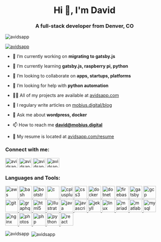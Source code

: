 <h1 align="center">Hi 👋, I'm David</h1>
<h3 align="center">A full-stack developer from Denver, CO</h3>

<p align="left"> <img src="https://komarev.com/ghpvc/?username=avidsapp&label=Profile%20views&color=0e75b6&style=flat" alt="avidsapp" /> </p>

<p align="left"> <a href="https://github.com/ryo-ma/github-profile-trophy"><img src="https://github-profile-trophy.vercel.app/?username=avidsapp" alt="avidsapp" /></a> </p>

- 🔭 I’m currently working on **migrating to gatsby.js**

- 🌱 I’m currently learning **gatsby.js, raspberry pi, python**

- 👯 I’m looking to collaborate on **apps, startups, platforms**

- 🤝 I’m looking for help with **python automation**

- 👨‍💻 All of my projects are available at [avidsapp.com](avidsapp.com)

- 📝 I regulary write articles on [mobius.digital/blog](mobius.digital/blog)

- 💬 Ask me about **wordpress, docker**

- 📫 How to reach me **david@mobius.digital**

- 📄 My resume is located at [avidsapp.com/resume](avidsapp.com/resume)

<h3 align="left">Connect with me:</h3>
<p align="left">
<a href="https://linkedin.com/in/avidsapp" target="blank"><img align="center" src="https://cdn.jsdelivr.net/npm/simple-icons@3.0.1/icons/linkedin.svg" alt="avidsapp" height="30" width="40" /></a>
<a href="https://fb.com/avidsapp" target="blank"><img align="center" src="https://cdn.jsdelivr.net/npm/simple-icons@3.0.1/icons/facebook.svg" alt="avidsapp" height="30" width="40" /></a>
<a href="https://instagram.com/avidsapp" target="blank"><img align="center" src="https://cdn.jsdelivr.net/npm/simple-icons@3.0.1/icons/instagram.svg" alt="avidsapp" height="30" width="40" /></a>
<a href="https://www.youtube.com/c/avidsapp" target="blank"><img align="center" src="https://cdn.jsdelivr.net/npm/simple-icons@3.0.1/icons/youtube.svg" alt="avidsapp" height="30" width="40" /></a>
</p>

<h3 align="left">Languages and Tools:</h3>
<p align="left"> <a href="https://aws.amazon.com" target="_blank"> <img src="https://devicons.github.io/devicon/devicon.git/icons/amazonwebservices/amazonwebservices-original-wordmark.svg" alt="aws" width="40" height="40"/> </a> <a href="https://www.gnu.org/software/bash/" target="_blank"> <img src="https://www.vectorlogo.zone/logos/gnu_bash/gnu_bash-icon.svg" alt="bash" width="40" height="40"/> </a> <a href="https://getbootstrap.com" target="_blank"> <img src="https://devicons.github.io/devicon/devicon.git/icons/bootstrap/bootstrap-plain.svg" alt="bootstrap" width="40" height="40"/> </a> <a href="https://www.cprogramming.com/" target="_blank"> <img src="https://devicons.github.io/devicon/devicon.git/icons/c/c-original.svg" alt="c" width="40" height="40"/> </a> <a href="https://www.w3schools.com/cpp/" target="_blank"> <img src="https://devicons.github.io/devicon/devicon.git/icons/cplusplus/cplusplus-original.svg" alt="cplusplus" width="40" height="40"/> </a> <a href="https://www.w3schools.com/css/" target="_blank"> <img src="https://devicons.github.io/devicon/devicon.git/icons/css3/css3-original-wordmark.svg" alt="css3" width="40" height="40"/> </a> <a href="https://www.docker.com/" target="_blank"> <img src="https://devicons.github.io/devicon/devicon.git/icons/docker/docker-original-wordmark.svg" alt="docker" width="40" height="40"/> </a> <a href="https://dotnet.microsoft.com/" target="_blank"> <img src="https://devicons.github.io/devicon/devicon.git/icons/dot-net/dot-net-original-wordmark.svg" alt="dotnet" width="40" height="40"/> </a> <a href="https://firebase.google.com/" target="_blank"> <img src="https://www.vectorlogo.zone/logos/firebase/firebase-icon.svg" alt="firebase" width="40" height="40"/> </a> <a href="https://www.gatsbyjs.com/" target="_blank"> <img src="https://www.vectorlogo.zone/logos/gatsbyjs/gatsbyjs-icon.svg" alt="gatsby" width="40" height="40"/> </a> <a href="https://cloud.google.com" target="_blank"> <img src="https://www.vectorlogo.zone/logos/google_cloud/google_cloud-icon.svg" alt="gcp" width="40" height="40"/> </a> <a href="https://git-scm.com/" target="_blank"> <img src="https://www.vectorlogo.zone/logos/git-scm/git-scm-icon.svg" alt="git" width="40" height="40"/> </a> <a href="https://graphql.org" target="_blank"> <img src="https://www.vectorlogo.zone/logos/graphql/graphql-icon.svg" alt="graphql" width="40" height="40"/> </a> <a href="https://www.w3.org/html/" target="_blank"> <img src="https://devicons.github.io/devicon/devicon.git/icons/html5/html5-original-wordmark.svg" alt="html5" width="40" height="40"/> </a> <a href="https://www.adobe.com/in/products/illustrator.html" target="_blank"> <img src="https://www.vectorlogo.zone/logos/adobe_illustrator/adobe_illustrator-icon.svg" alt="illustrator" width="40" height="40"/> </a> <a href="https://www.java.com" target="_blank"> <img src="https://devicons.github.io/devicon/devicon.git/icons/java/java-original-wordmark.svg" alt="java" width="40" height="40"/> </a> <a href="https://developer.mozilla.org/en-US/docs/Web/JavaScript" target="_blank"> <img src="https://devicons.github.io/devicon/devicon.git/icons/javascript/javascript-original.svg" alt="javascript" width="40" height="40"/> </a> <a href="https://jekyllrb.com/" target="_blank"> <img src="https://www.vectorlogo.zone/logos/jekyllrb/jekyllrb-icon.svg" alt="jekyll" width="40" height="40"/> </a> <a href="https://www.linux.org/" target="_blank"> <img src="https://devicons.github.io/devicon/devicon.git/icons/linux/linux-original.svg" alt="linux" width="40" height="40"/> </a> <a href="https://mariadb.org/" target="_blank"> <img src="https://www.vectorlogo.zone/logos/mariadb/mariadb-icon.svg" alt="mariadb" width="40" height="40"/> </a> <a href="https://www.mathworks.com/" target="_blank"> <img src="https://raw.githubusercontent.com/simple-icons/simple-icons/master/icons/mathworks.svg" alt="matlab" width="40" height="40"/> </a> <a href="https://www.mysql.com/" target="_blank"> <img src="https://devicons.github.io/devicon/devicon.git/icons/mysql/mysql-original-wordmark.svg" alt="mysql" width="40" height="40"/> </a> <a href="https://www.nginx.com" target="_blank"> <img src="https://devicons.github.io/devicon/devicon.git/icons/nginx/nginx-original.svg" alt="nginx" width="40" height="40"/> </a> <a href="https://www.photoshop.com/en" target="_blank"> <img src="https://devicons.github.io/devicon/devicon.git/icons/photoshop/photoshop-plain.svg" alt="photoshop" width="40" height="40"/> </a> <a href="https://www.php.net" target="_blank"> <img src="https://devicons.github.io/devicon/devicon.git/icons/php/php-original.svg" alt="php" width="40" height="40"/> </a> <a href="https://www.python.org" target="_blank"> <img src="https://devicons.github.io/devicon/devicon.git/icons/python/python-original.svg" alt="python" width="40" height="40"/> </a> <a href="https://reactjs.org/" target="_blank"> <img src="https://devicons.github.io/devicon/devicon.git/icons/react/react-original-wordmark.svg" alt="react" width="40" height="40"/> </a> </p>

<p><img align="left" src="https://github-readme-stats.vercel.app/api/top-langs?username=avidsapp&show_icons=true&locale=en&layout=compact" alt="avidsapp" /></p>

<p>&nbsp;<img align="center" src="https://github-readme-stats.vercel.app/api?username=avidsapp&show_icons=true&locale=en" alt="avidsapp" /></p>
